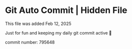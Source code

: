 # Git Auto Commit | Hidden File

This file was added Feb 12, 2025

Just for fun and keeping my daily git commit active 🤪

commit number: 795648
